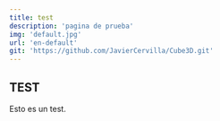```yaml
---
title: test
description: 'pagina de prueba'
img: 'default.jpg'
url: 'en-default'
git: 'https://github.com/JavierCervilla/Cube3D.git'
---
```

## TEST
Esto es un test.